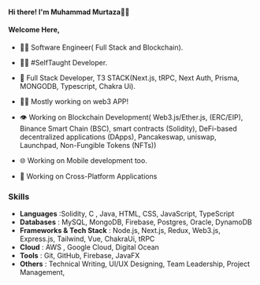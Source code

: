 #### Hi there!  I'm  Muhammad Murtaza🙋‍♂️
  #### Welcome Here,
- 👨‍🎓 Software Engineer( Full Stack and Blockchain).
- 👨‍💻 #SelfTaught Developer.
- 📱 Full Stack Developer, T3 STACK(Next.js, tRPC, Next Auth, Prisma, MONGODB, Typescript, Chakra Ui).
- 👨‍💻 Mostly working on web3 APP!
- 👁️ Working on Blockchain Development( Web3.js/Ether.js, (ERC/EIP), Binance Smart Chain (BSC), smart contracts (Solidity), DeFi-based decentralized applications (DApps), Pancakeswap, uniswap, Launchpad, Non-Fungible
Tokens (NFTs))
- 🌐 Working on Mobile development too.


- 🤔 Working on Cross-Platform Applications
### Skills
- **Languages** :Solidity, C , Java, HTML, CSS, JavaScript, TypeScript
- **Databases** : MySQL, MongoDB, Firebase, Postgres, Oracle, DynamoDB
- **Frameworks & Tech Stack** : Node.js, Next.js, Redux, Web3.js, Express.js, Tailwind, Vue, ChakraUi, tRPC
- **Cloud** : AWS , Google Cloud, Digital Ocean
- **Tools** : Git, GitHub, Firebase, JavaFX
- **Others** : Technical Writing, UI/UX Designing, Team Leadership, Project Management,

<!---
murtaza7799/murtaza7799 is a ✨ special ✨ repository because its `README.md` (this file) appears on your GitHub profile.
You can click the Preview link to take a look at your changes.
--->
